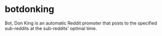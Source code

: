 # botdonking
Bot, Don King is an automatic Reddit promoter that posts to the specified sub-reddits at the sub-reddits' optimal time.
